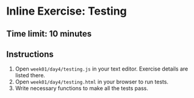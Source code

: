 # Inline Exercise: Testing

## Time limit: 10 minutes

## Instructions

1. Open `week01/day4/testing.js` in your text editor. Exercise details are listed there.
1. Open `week01/day4/testing.html` in your browser to run tests.
1. Write necessary functions to make all the tests pass.


